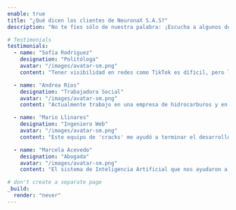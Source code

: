 ```yaml
---
enable: true
title: "¿Qué dicen los clientes de NeuronaX S.A.S?"
description: "No te fíes sólo de nuestra palabra: ¡Escucha a algunos de nuestros usuarios satisfechos!  Brinda un vistazo a algunos de los testimonios a continuación para ver lo que otros dicen acerca de NeuronaX S.A.S."

# Testimonials
testimonials:
  - name: "Sofía Rodriguez"
    designation: "Politóloga"
    avatar: "/images/avatar-sm.png"
    content: "Tener visibilidad en redes como TikTok es díficil, pero la guía de ustedes para lograr una campaña efectiva de publicidad digital me ha llevado a alcanzar más de 100.000 usuarios mensualmente con mi contenido digital."

  - name: "Andrea Ríos"
    designation: "Trabajadora Social"
    avatar: "/images/avatar-sm.png"
    content: "Actualmente trabajo en una empresa de hidrocarburos y en enero de 2025 necesitabamos construir una página web para una comunidad indigena como acuerdo de una consulta previa, NeuronaX S.A.S no sólo se tomó el trabajo de construir un producto muy lindo, sino que hizo un trabajo muy juicioso para traducir la página web al idioma nativo de la comunidad."

  - name: "Mario Llinares"
    designation: "Ingeniero Web"
    avatar: "/images/avatar-sm.png"
    content: "Este equipo de 'cracks' me ayudó a terminar el desarrollo front-end de un e-commerce para una empresa de papeles llamada papelka."

  - name: "Marcela Acevedo"
    designation: "Abogada"
    avatar: "/images/avatar-sm.png"
    content: "El sistema de Inteligencia Artificial que nos ayudaron a crear para asesorar operaciones bursátiles ha reducido costos operativos en el primer trimestre de 2025, así que el retorno de inversión lo vimos más pronto de lo que esperabamos."

# don't create a separate page
_build:
  render: "never"
---
```

